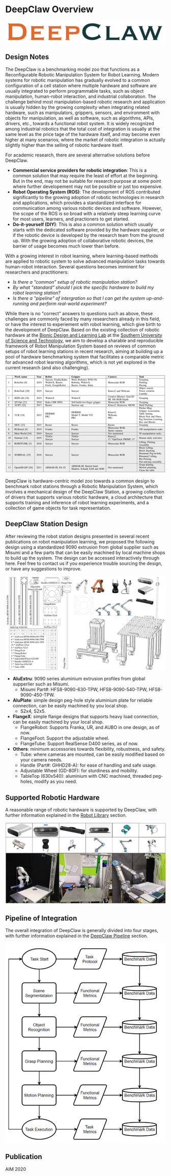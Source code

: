 # DeepClaw Overview

![DeepClawLogo](asset/fig-DeepClaw.png)

## Design Notes

The DeepClaw is a benchmarking model zoo that functions as a Reconfigurable Robotic Manipulation System for Robot Learning. Modern systems for robotic manipulation has gradually evolved to a common configuration of a cell station where multiple hardware and software are usually integrated to perform programmable tasks, such as object manipulation, human-robot interaction, and industrial collaboration. The challenge behind most manipulation-based robotic research and application is usually hidden by the growing complexity when integrating related hardware, such as manipulators, grippers, sensors, and environment with objects for manipulation, as well as software, such as algorithms, APIs, drivers, etc., towards a functional robot system. It is widely recognized among industrial robotics that the total cost of integration is usually at the same level as the price tage of the hardware itself, and may become even higher at many scenarios, where the market of robotic integration is actually slightly higher than the selling of robotic hardware itself. 

For academic research, there are several alternative solutions before DeepClaw.

- **Commercial service providers for robotic integration**: This is a common solution that may require the least of effort at the beginning. But in the end, may not be suitable for research purpose at some point where further developement may not be possible or just too expensive. 
- **Robot Operating System (ROS)**: The development of ROS contributed significantly to the growing adoption of robotic technologies in research and applications, which provides a standardized interface for communication among various robotic devices and software. However, the scope of the ROS is so broad with a relatively steep learning curve for most users, learners, and practioners to get started. 
- **Do-it-yourself (DIY)**: This is also a common solution which usually starts with the dedicated software provided by the hardware supplier, or if the robotic device is developed by the research team from the ground up. With the growing adoption of collaborative robotic devices, the barrier of usage becomes much lower than before. 

With a growing interest in robot learning, where learning-based methods are applied to robotic system to solve advanced manipulation tasks towards human-robot interaction. Several questions becomes imminent for researchers and practitioners:

- *Is there a "common" setup of robotic manipulation station?*
- *By what "standard" should I pick the specific hardware to build my robot learning station?*
- *Is there a "pipeline" of intergration so that I can get the system up-and-running and perform real-world experiment?*

While there is no "correct" answers to questions such as above, these challenges are commonly faced by many researchers already in this field, or have the interest to experiement with robot learning, which give birth to the development of DeepClaw. Based on the existing collection of robotic hardware at the [Bionic Design and Learning Lab](https://ancorasir.com/) at the [Southern University of Science and Technology](https://www.sustech.edu.cn/), we aim to develop a sharable and reproducible framework of Robot Manipulation System based on reviews of common setups of robot learning stations in recent research, aiming at building up a pool of hardware benchmarking system that facilitates a comparable metric for advanced robot learning algorithms, which is not yet explored in the current research (and also challenging). 

![DeepClaw-Review](asset/fig-RobotStationReview.png)

DeepClaw is hardware-centric model zoo towards a common design to benchmark robot stations through a Robotic Manipulation System, which involves a mechanical design of the DeepClaw Station, a growing collection of drivers that supports various robotic hardware, a cloud architecture that supports training and inference of robot learning experiments, and a collection of game objects for task representation.

## DeepClaw Station Design

After reviewing the robot station designs presented in several recent publications on robot manipulation learning, we proposed the following design using a standardized 9090 extrusion from global supplier such as Misumi and a few parts that can be easily machined by local machine shops to build up the system. The design can be accessed interactively through here. Feel free to contact us if you experience trouble sourcing the design, or have any suggestions to improve.

![DeepClaw-MechDesign](asset/fig-DeepClaw-MechDesign.png)

- **AluExtru**: 9090 series aluminium extrusion profiles from global supperlier such as Misumi.
    - Misumi Part#: HFS8-9090-630-TPW, HFS8-9090-540-TPW, HFS8-9090-450-TPW.
- **AluPlate**: simple design peg-hole style aluminium plate for reliable connection, can be easily machined by you local shop.
    - S2x4, S2x5.
- **FlangeX**: simple flange designs that supports heavy load connection, can be easily machined by your local shop.
    - FlangeRobot: Supports Franka, UR, and AUBO in one design, as of now.
    - FlangeFoot: Support the adjustable wheel.
    - FlangeTube: Support RealSense D400 series, as of now. 
- **Others**: minimum accessories towards flexibility, robustness, and safety.
    - Tube: where cameras are mounted, can be easily modified based on your camera needs.
    - Handle (Part#: GHHD28-A): for ease of handling and safe usage.
    - Adjustable Wheel (GD-80F): for sturdiness and mobility.
    - TableTop (630x540): aluminium with CNC machined, threaded peg-holes, modify as you need.

## Supported Robotic Hardware

A reasonable range of robotic hardware is supported by DeepClaw, with further information explained in the [Robot Library](robot.md) section.

![DeepClaw-SupportedHardware](asset/fig-DeepClaw-SupportedHardware.png)

## Pipeline of Integration

The overall integration of DeepClaw is generally divided into four stages, with further information explained in the [DeepClaw Pipeline](pipeline.md) section.

![DeepClaw-WorkingPipeline](asset/fig-DeepClaw-Pipeline.PNG)

## Publication

AIM 2020